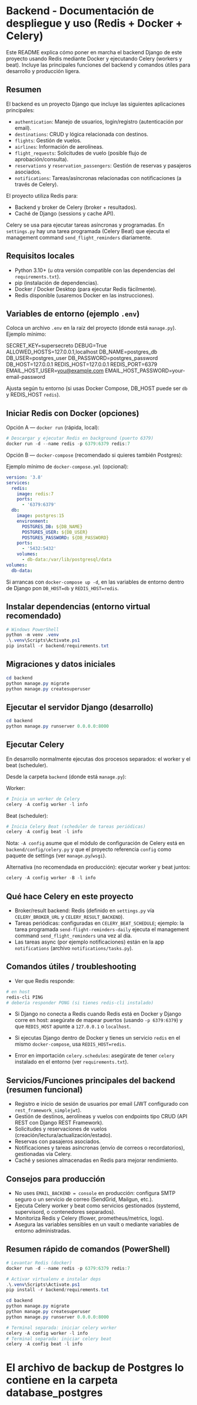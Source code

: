 # Backend - Documentación de despliegue y uso (Redis + Docker + Celery)

Este README explica cómo poner en marcha el backend Django de este proyecto usando Redis mediante Docker y ejecutando Celery (workers y beat). Incluye las principales funciones del backend y comandos útiles para desarrollo y producción ligera.

## Resumen

El backend es un proyecto Django que incluye las siguientes aplicaciones principales:

- `authentication`: Manejo de usuarios, login/registro (autenticación por email).
- `destinations`: CRUD y lógica relacionada con destinos.
- `flights`: Gestión de vuelos.
- `airlines`: Información de aerolíneas.
- `flight_requests`: Solicitudes de vuelo (posible flujo de aprobación/consulta).
- `reservations` y `reservation_passengers`: Gestión de reservas y pasajeros asociados.
- `notifications`: Tareas/asíncronas relacionadas con notificaciones (a través de Celery).

El proyecto utiliza Redis para:
- Backend y broker de Celery (broker + resultados).
- Caché de Django (sessions y cache API).

Celery se usa para ejecutar tareas asíncronas y programadas. En `settings.py` hay una tarea programada (Celery Beat) que ejecuta el management command `send_flight_reminders` diariamente.


## Requisitos locales

- Python 3.10+ (u otra versión compatible con las dependencias del `requirements.txt`).
- pip (instalación de dependencias).
- Docker / Docker Desktop (para ejecutar Redis fácilmente).
- Redis disponible (usaremos Docker en las instrucciones).


## Variables de entorno (ejemplo `.env`)

Coloca un archivo `.env` en la raíz del proyecto (donde está `manage.py`). Ejemplo mínimo:

SECRET_KEY=supersecreto
DEBUG=True
ALLOWED_HOSTS=127.0.0.1,localhost
DB_NAME=postgres_db
DB_USER=postgres_user
DB_PASSWORD=postgres_password
DB_HOST=127.0.0.1
REDIS_HOST=127.0.0.1
REDIS_PORT=6379
EMAIL_HOST_USER=you@example.com
EMAIL_HOST_PASSWORD=your-email-password

Ajusta según tu entorno (si usas Docker Compose, DB_HOST puede ser `db` y REDIS_HOST `redis`).


## Iniciar Redis con Docker (opciones)

Opción A — `docker run` (rápida, local):

```powershell
# Descargar y ejecutar Redis en background (puerto 6379)
docker run -d --name redis -p 6379:6379 redis:7
```

Opción B — `docker-compose` (recomendado si quieres también Postgres):

Ejemplo mínimo de `docker-compose.yml` (opcional):

```yaml
version: '3.8'
services:
  redis:
    image: redis:7
    ports:
      - '6379:6379'
  db:
    image: postgres:15
    environment:
      POSTGRES_DB: ${DB_NAME}
      POSTGRES_USER: ${DB_USER}
      POSTGRES_PASSWORD: ${DB_PASSWORD}
    ports:
      - '5432:5432'
    volumes:
      - db-data:/var/lib/postgresql/data
volumes:
  db-data:
```

Si arrancas con `docker-compose up -d`, en las variables de entorno dentro de Django pon `DB_HOST=db` y `REDIS_HOST=redis`.


## Instalar dependencias (entorno virtual recomendado)

```powershell
# Windows PowerShell
python -m venv .venv
.\.venv\Scripts\Activate.ps1
pip install -r backend/requirements.txt
```


## Migraciones y datos iniciales

```powershell
cd backend
python manage.py migrate
python manage.py createsuperuser
```


## Ejecutar el servidor Django (desarrollo)

```powershell
cd backend
python manage.py runserver 0.0.0.0:8000
```


## Ejecutar Celery

En desarrollo normalmente ejecutas dos procesos separados: el worker y el beat (scheduler).

Desde la carpeta `backend` (donde está `manage.py`):

Worker:
```powershell
# Inicia un worker de Celery
celery -A config worker -l info
```

Beat (scheduler):
```powershell
# Inicia Celery Beat (scheduler de tareas periódicas)
celery -A config beat -l info
```

Nota: `-A config` asume que el módulo de configuración de Celery está en `backend/config/celery.py` y que el proyecto referencia `config` como paquete de settings (ver `manage.py`/`wsgi`).

Alternativa (no recomendada en producción): ejecutar worker y beat juntos:
```powershell
celery -A config worker -B -l info
```


## Qué hace Celery en este proyecto

- Broker/result backend: Redis (definido en `settings.py` vía `CELERY_BROKER_URL` y `CELERY_RESULT_BACKEND`).
- Tareas periódicas: configuradas en `CELERY_BEAT_SCHEDULE`; ejemplo: la tarea programada `send-flight-reminders-daily` ejecuta el management command `send_flight_reminders` una vez al día.
- Las tareas async (por ejemplo notificaciones) están en la app `notifications` (archivo `notifications/tasks.py`).


## Comandos útiles / troubleshooting

- Ver que Redis responde:
```powershell
# en host
redis-cli PING
# debería responder PONG (si tienes redis-cli instalado)
```

- Si Django no conecta a Redis cuando Redis está en Docker y Django corre en host: asegúrate de mapear puertos (usando `-p 6379:6379`) y que `REDIS_HOST` apunte a `127.0.0.1` o `localhost`.

- Si ejecutas Django dentro de Docker y tienes un servicio `redis` en el mismo `docker-compose`, usa `REDIS_HOST=redis`.

- Error en importación `celery.schedules`: asegúrate de tener `celery` instalado en el entorno (ver `requirements.txt`).


## Servicios/Funciones principales del backend (resumen funcional)

- Registro e inicio de sesión de usuarios por email (JWT configurado con `rest_framework_simplejwt`).
- Gestión de destinos, aerolíneas y vuelos con endpoints tipo CRUD (API REST con Django REST Framework).
- Solicitudes y reservaciones de vuelos (creación/lectura/actualización/estado).
- Reservas con pasajeros asociados.
- Notificaciones y tareas asíncronas (envío de correos o recordatorios), gestionadas vía Celery.
- Caché y sesiones almacenadas en Redis para mejorar rendimiento.


## Consejos para producción

- No uses `EMAIL_BACKEND = console` en producción: configura SMTP seguro o un servicio de correo (SendGrid, Mailgun, etc.).
- Ejecuta Celery worker y beat como servicios gestionados (systemd, supervisord, o contenedores separados).
- Monitoriza Redis y Celery (flower, prometheus/metrics, logs).
- Asegura las variables sensibles en un vault o mediante variables de entorno administradas.


## Resumen rápido de comandos (PowerShell)

```powershell
# Levantar Redis (docker)
docker run -d --name redis -p 6379:6379 redis:7

# Activar virtualenv e instalar deps
.\.venv\Scripts\Activate.ps1
pip install -r backend/requirements.txt

cd backend
python manage.py migrate
python manage.py createsuperuser
python manage.py runserver 0.0.0.0:8000

# Terminal separada: iniciar celery worker
celery -A config worker -l info
# Terminal separada: iniciar celery beat
celery -A config beat -l info
```
# El archivo de backup de Postgres lo contiene en la carpeta database_postgres


